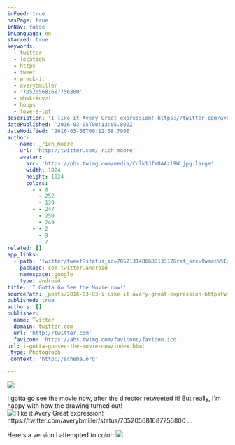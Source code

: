 ```yaml
---
inFeed: true
hasPage: true
inNav: false
inLanguage: en
starred: true
keywords:
  - twitter
  - location
  - https
  - tweet
  - wreck-it
  - averybmiller
  - '705205681687756800'
  - mbwkrkuvzi
  - hopps
  - love-a-lot
description: 'I like it Avery Great expression! https://twitter.com/averybmiller/status/705205681687756800 ...'
datePublished: '2016-03-05T00:13:05.802Z'
dateModified: '2016-03-05T00:12:58.790Z'
author:
  - name: _rich_moore
    url: 'http://twitter.com/_rich_moore'
    avatar:
      src: 'https://pbs.twimg.com/media/Cclk1JfW8AAzl9W.jpg:large'
      width: 1024
      height: 1024
      colors:
        - - 0
          - 252
          - 139
        - - 247
          - 250
          - 249
        - - 2
          - 9
          - 7
related: []
app_links:
  - path: 'twitter/tweet?status_id=705213148668813312&ref_src=twsrc%5Egoogle%7Ctwcamp%5Eandroidseo%7Ctwgr%5Estatus%7Ctwterm%5E705213148668813312'
    package: com.twitter.android
    namespace: google
    type: android
title: 'I Gotta Go See the Movie now!'
sourcePath: _posts/2016-03-03-i-like-it-avery-great-expression-httpstwittercomaveryb.md
published: true
authors: []
publisher:
  name: Twitter
  domain: twitter.com
  url: 'http://twitter.com'
  favicon: 'https://abs.twimg.com/favicons/favicon.ico'
url: i-gotta-go-see-the-movie-now/index.html
_type: Photograph
_context: 'http://schema.org'

---
```

![](https://s3-us-west-2.amazonaws.com/the-grid-img/p/a1345ab0bd4afcf19e662ddacdb2a7dee3c9cef9.gif)

I gotta go see the movie now, after the director retweeted it! But really, I'm happy with how the drawing turned out!
![I like it Avery Great expression! https://twitter.com/averybmiller/status/705205681687756800 ...](https://s3-us-west-2.amazonaws.com/the-grid-img/p/d6ec7c184d4313cd7644189e95f5ed6866a3b7b6.jpg)

Here's a version I attempted to color:
![](https://the-grid-user-content.s3-us-west-2.amazonaws.com/f87a8373-cff9-4ffe-8278-1e0d1cc18c66.png)